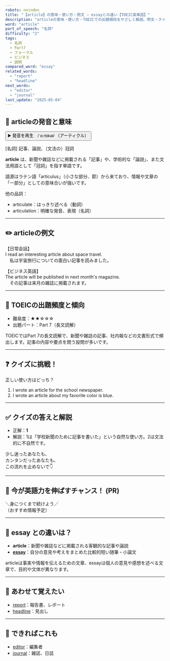 ```yaml
---
robots: noindex
title: "【article】の意味・使い方・例文 ― essayとの違い【TOEIC英単語】"
description: "articleの意味・使い方・TOEICでの出題傾向をやさしく解説。例文・クイズ付きでessayとの違いもわかりやすく学べます。"
word: "article"
part_of_speech: "名詞"
difficulty: "2"
tags:
  - 名詞
  - Part7
  - フォーマル
  - ビジネス
  - 説明
compared_word: "essay"
related_words:
  - "report"
  - "headline"
next_words:
  - "editor"
  - "journal"
last_update: "2025-05-04"
---
```


## 🔰 articleの発音と意味

<button class="play-audio" onclick="playTTS('article')">
  <span class="play-audio-main">
    ▶️ 発音を再生　/ˈɑːrtɪkəl/
  </span>
  <span class="play-audio-sub">
    （アーティクル）
  </span>
</button>

[名詞] 記事、論説、（文法の）冠詞

**article** は、新聞や雑誌などに掲載される「記事」や、学術的な「論説」、また文法用語として「冠詞」を指す単語です。

語源はラテン語「articulus」（小さな部分、節）から来ており、情報や文章の「一部分」としての意味合いが強いです。

他の品詞：  
- articulate：はっきり述べる（動詞）
- articulation：明確な発音、表現（名詞）

---

## ✏️ articleの例文

【日常会話】  
I read an interesting article about space travel.  
　私は宇宙旅行についての面白い記事を読みました。

【ビジネス英語】  
The article will be published in next month's magazine.  
　その記事は来月の雑誌に掲載されます。

---

## 🎯 TOEICの出題頻度と傾向

- 難易度：★★☆☆☆
- 出題パート：Part 7（長文読解）

TOEICではPart 7の長文読解で、新聞や雑誌の記事、社内報などの文書形式で頻出します。記事の内容や要点を問う設問が多いです。

---

## ❓ クイズに挑戦！

正しい使い方はどっち？

1. I wrote an article for the school newspaper.  
2. I wrote an article about my favorite color is blue.

---

## ✅ クイズの答えと解説

- 正解：**1**
- 解説：1は「学校新聞のために記事を書いた」という自然な使い方。2は文法的に不自然です。

少し迷ったあなたも、  
カンタンだったあなたも、  
この流れを止めないで👇️

---

## 🚀 今が英語力を伸ばすチャンス！ (PR)

<div class="info-center">
＼身につくまで続けよう／<br>  
（おすすめ情報予定）
</div>

---

## 🤔  essay との違いは？

- **article**：新聞や雑誌などに掲載される客観的な記事や論説
- **[essay](/word/essay)**：自分の意見や考えをまとめた比較的短い随筆・小論文

articleは事実や情報を伝えるための文章、essayは個人の意見や感想を述べる文章で、目的や文体が異なります。

---

## 🧩 あわせて覚えたい

- [report](/word/report)：報告書、レポート
- [headline](/word/headline)：見出し

---

## 📖 できればこれも

- [editor](/word/editor)：編集者
- [journal](/word/journal)：雑誌、日誌

<!-- cvid: aid36_bid24 -->

